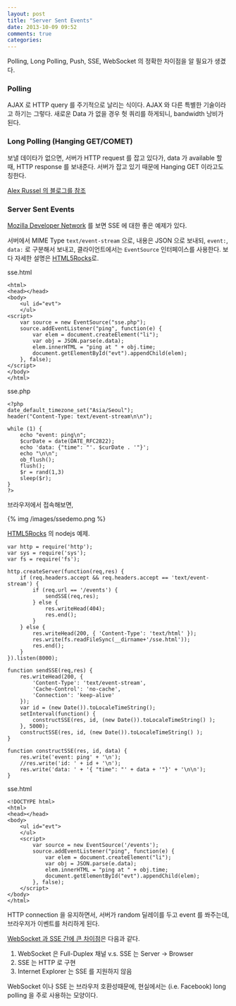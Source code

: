 ```yaml
---
layout: post
title: "Server Sent Events"
date: 2013-10-09 09:52
comments: true
categories: 
---
```


Polling, Long Polling, Push, SSE, WebSocket 의 정확한 차이점을 알 필요가 생겼다.

### Polling

AJAX 로 HTTP query 를 주기적으로 날리는 식이다. AJAX 와 다른 특별한 기술이라고 하기는 그렇다.
새로운 Data 가 없을 경우 헛 쿼리를 하게되니, bandwidth 낭비가 된다.

### Long Polling (Hanging GET/COMET)

보낼 데이타가 없으면, 서버가 HTTP request 를 잡고 있다가, data 가 available 할 때, 
HTTP response 를 보내준다. 서버가 잡고 있기 때문에 Hanging GET 이라고도 칭한다.

[Alex Russel 의 블로그를 참조](http://infrequently.org/2006/03/comet-low-latency-data-for-the-browser/) 

### Server Sent Events

[Mozilla Developer Network](https://developer.mozilla.org/en-US/docs/Server-sent_events/Using_server-sent_events) 를 보면 SSE 에 대한 좋은 예제가 있다.

서버에서 MIME Type `text/event-stream` 으로, 내용은 JSON 으로 보내되, `event:`, `data:` 로 구분해서 보내고, 클라이언트에서는 `EventSource` 인터페이스를 사용한다. 보다 자세한 설명은 [HTML5Rocks](http://www.html5rocks.com/en/tutorials/eventsource/basics/)로.

sse.html

    <html>
    <head></head>
    <body> 
        <ul id="evt">
        </ul>
    <script>
        var source = new EventSource("sse.php");
        source.addEventListener("ping", function(e) {
            var elem = document.createElement("li");
            var obj = JSON.parse(e.data);
            elem.innerHTML = "ping at " + obj.time;
            document.getElementById("evt").appendChild(elem);
        }, false);
    </script>
    </body>
    </html>

sse.php

    <?php
    date_default_timezone_set("Asia/Seoul");
    header("Content-Type: text/event-stream\n\n");

    while (1) {
        echo "event: ping\n";
        $curDate = date(DATE_RFC2822);
        echo 'data: {"time": "'. $curDate . '"}';
        echo "\n\n";
        ob_flush();
        flush();
        $r = rand(1,3)
        sleep($r);
    }
    ?>

브라우저에서 접속해보면, 

{% img /images/ssedemo.png %}

[HTML5Rocks](http://www.html5rocks.com/en/tutorials/eventsource/basics/) 의 nodejs 예제.

    var http = require('http');
    var sys = require('sys');
    var fs = require('fs');

    http.createServer(function(req,res) {
        if (req.headers.accept && req.headers.accept == 'text/event-stream') {
            if (req.url == '/events') {
                sendSSE(req,res);
            } else {
                res.writeHead(404);
                res.end();
            }
        } else {
            res.writeHead(200, { 'Content-Type': 'text/html' });
            res.write(fs.readFileSync(__dirname+'/sse.html'));
            res.end();
        }
    }).listen(8000);

    function sendSSE(req,res) {
        res.writeHead(200, {
            'Content-Type': 'text/event-stream',
            'Cache-Control': 'no-cache',
            'Connection': 'keep-alive'
        });
        var id = (new Date()).toLocaleTimeString();
        setInterval(function() { 
            constructSSE(res, id, (new Date()).toLocaleTimeString() );
        }, 5000);
        constructSSE(res, id, (new Date()).toLocaleTimeString() );
    }

    function constructSSE(res, id, data) {
        res.write('event: ping' + '\n');
        //res.write('id: ' + id + '\n');
        res.write('data: ' + '{ "time": "' + data + '"}' + '\n\n');
    }

sse.html

    <!DOCTYPE html>
    <html>
    <head></head>
    <body>
        <ul id="evt">
        </ul>
        <script>
            var source = new EventSource('/events');
            source.addEventListener("ping", function(e) {
                var elem = document.createElement("li");
                var obj = JSON.parse(e.data);
                elem.innerHTML = "ping at " + obj.time;
                document.getElementById("evt").appendChild(elem);
            }, false);
        </script>
    </body>
    </html>

HTTP connection 을 유지하면서, 서버가 random 딜레이를 두고 event 를 쏴주는데,
브라우저가 이벤트를 처리하게 된다.

[WebSocket 과 SSE 간에 큰 차이점](http://stackoverflow.com/questions/5195452/websockets-vs-server-sent-events-eventsource)은 다음과 같다.

1. WebSocket 은 Full-Duplex 채널 v.s. SSE 는 Server -> Browser
2. SSE 는 HTTP 로 구현
3. Internet Explorer 는 SSE 를 지원하지 않음

WebSocket 이나 SSE 는 브라우저 호환성때문에, 현실에서는 (i.e. Facebook) long polling 을 주로 사용하는 모양이다.

